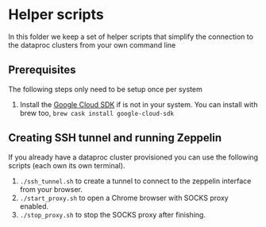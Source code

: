 # Helper scripts

In this folder we keep a set of helper scripts that simplify the connection to
the dataproc clusters from your own command line

## Prerequisites

The following steps only need to be setup once per system

1. Install the [Google Cloud SDK](https://cloud.google.com/sdk/install) if is
   not in your system. You can install with brew too,
   `brew cask install google-cloud-sdk`


## Creating SSH tunnel and running Zeppelin

If you already have a dataproc cluster provisioned you can use the following
scripts (each own its own terminal).

1. `./ssh_tunnel.sh` to create a tunnel to connect to the zeppelin interface
   from your browser.
2. `./start_proxy.sh` to open a Chrome browser with SOCKS proxy enabled.
3. `./stop_proxy.sh` to stop the SOCKS proxy after finishing.
